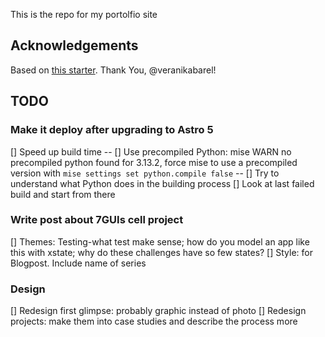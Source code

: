 This is the repo for my portolfio site

## Acknowledgements

Based on [this starter](https://github.com/veranikabarel/astro-portfolio). Thank You, @veranikabarel!

## TODO
### Make it deploy after upgrading to Astro 5
[] Speed up build time
-- [] Use precompiled Python: mise WARN  no precompiled python found for 3.13.2, force mise to use a precompiled version with `mise settings set python.compile false`
-- [] Try to understand what Python does in the building process
[] Look at last failed build and start from there

### Write post about 7GUIs cell project
[] Themes: Testing-what test make sense; how do you model an app like this with xstate; why do these challenges have so few states?
[] Style: <Card> for Blogpost. Include name of series

### Design
[] Redesign first glimpse: probably graphic instead of photo
[] Redesign projects: make them into case studies and describe the process more
